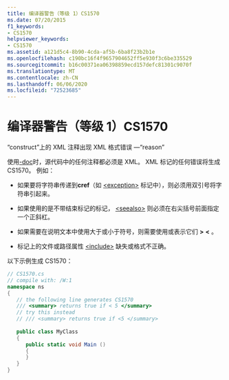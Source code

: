 ```yaml
---
title: 编译器警告（等级 1）CS1570
ms.date: 07/20/2015
f1_keywords:
- CS1570
helpviewer_keywords:
- CS1570
ms.assetid: a121d5c4-8b90-4cda-af5b-6ba8f23b2b1e
ms.openlocfilehash: c190bc16f4f9657904652ff5e930f3c6be335529
ms.sourcegitcommit: b16c00371ea06398859ecd157defc81301c9070f
ms.translationtype: MT
ms.contentlocale: zh-CN
ms.lasthandoff: 06/06/2020
ms.locfileid: "72523685"
---
```

# <a name="compiler-warning-level-1-cs1570"></a>编译器警告（等级 1）CS1570
“construct”上的 XML 注释出现 XML 格式错误 —“reason”  
  
 使用[-doc](../language-reference/compiler-options/doc-compiler-option.md)时，源代码中的任何注释都必须是 XML。 XML 标记的任何错误将生成 CS1570。 例如：  
  
- 如果要将字符串传递到**cref**（如 [\<exception>](../programming-guide/xmldoc/exception.md) 标记中），则必须用双引号将字符串引起来。  
  
- 如果使用的是不带结束标记的标记， [\<seealso>](../programming-guide/xmldoc/seealso.md) 则必须在右尖括号前面指定一个正斜杠。  
  
- 如果需要在说明文本中使用大于或小于符号，则需要使用或表示它们 **&gt;** **&lt;** 。  
  
- 标记上的文件或路径属性 [\<include>](../programming-guide/xmldoc/include.md) 缺失或格式不正确。  
  
 以下示例生成 CS1570：  
  
```csharp  
// CS1570.cs  
// compile with: /W:1  
namespace ns  
{  
   // the following line generates CS1570  
   /// <summary> returns true if < 5 </summary>  
   // try this instead  
   // /// <summary> returns true if <5 </summary>  
  
   public class MyClass  
   {  
      public static void Main ()  
      {  
      }  
   }  
}  
```
